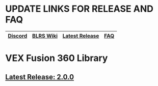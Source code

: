 # UPDATE LINKS FOR RELEASE AND FAQ

|[Discord](https://discord.gg/BKV3DJm)|[BLRS Wiki](https://wiki.purduesigbots.com/vex-cad/fusion-360)|[Latest Release](https://github.com/VEX-CAD/VEX-CAD-Fusion/releases/latest)|[FAQ](https://github.com/VEX-CAD/VEX-CAD-Fusion/wiki)
|---|---|---|---|

# VEX Fusion 360 Library
## [Latest Release: 2.0.0](https://github.com/VEX-CAD/VEX-CAD-Fusion/releases/tag/v1.0.0)

